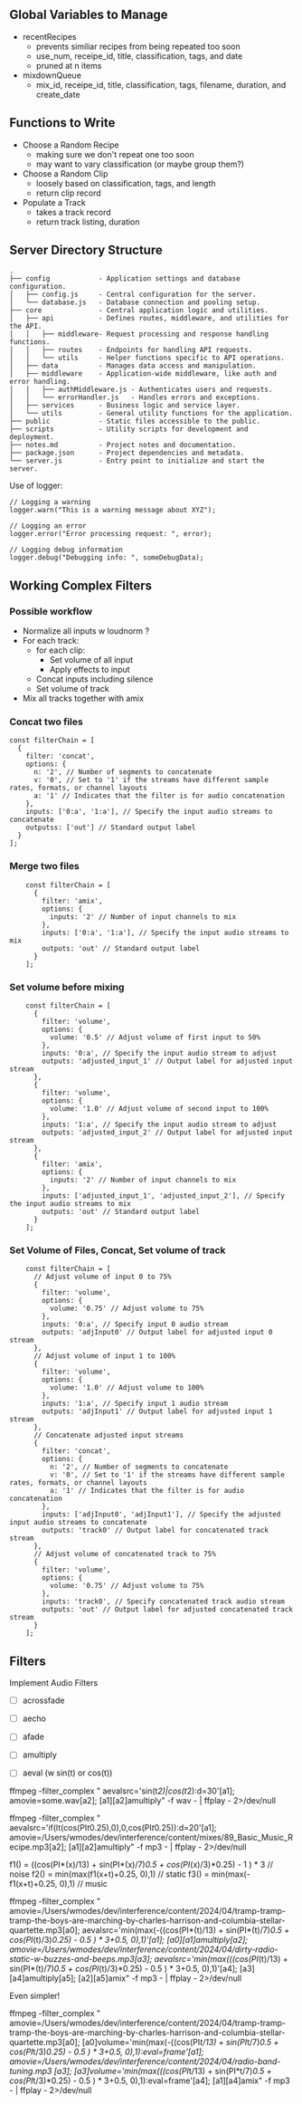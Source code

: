 

## Global Variables to Manage

* recentRecipes 
    - prevents similiar recipes from being repeated too soon
    - use_num, receipe_id, title, classification, tags, and date
    - pruned at n items
* mixdownQueue
    - mix_id, receipe_id, title, classification, tags, filename, duration, and create_date

## Functions to Write

* Choose a Random Recipe
    - making sure we don't repeat one too soon
    - may want to vary classification (or maybe group them?)
* Choose a Random Clip
    - loosely based on classification, tags, and length
    - return clip record
* Populate a Track
    - takes a track record
    - return track listing, duration



## Server Directory Structure

```
.
├── config            - Application settings and database configuration.
│   ├── config.js     - Central configuration for the server.
│   └── database.js   - Database connection and pooling setup.
├── core              - Central application logic and utilities.
│   ├── api           - Defines routes, middleware, and utilities for the API.
│   │   ├── middleware- Request processing and response handling functions.
│   │   ├── routes    - Endpoints for handling API requests.
│   │   └── utils     - Helper functions specific to API operations.
│   ├── data          - Manages data access and manipulation.
│   ├── middleware    - Application-wide middleware, like auth and error handling.
│   │   ├── authMiddleware.js - Authenticates users and requests.
│   │   └── errorHandler.js   - Handles errors and exceptions.
│   ├── services      - Business logic and service layer.
│   └── utils         - General utility functions for the application.
├── public            - Static files accessible to the public.
├── scripts           - Utility scripts for development and deployment.
├── notes.md          - Project notes and documentation.
├── package.json      - Project dependencies and metadata.
└── server.js         - Entry point to initialize and start the server.
```

Use of logger:

```
// Logging a warning
logger.warn("This is a warning message about XYZ");

// Logging an error
logger.error("Error processing request: ", error);

// Logging debug information
logger.debug("Debugging info: ", someDebugData);
```

## Working Complex Filters

### Possible workflow

- Normalize all inputs w loudnorm ?
- For each track:
    - for each clip:
        - Set volume of all input
        - Apply effects to input
    - Concat inputs including silence
    - Set volume of track
- Mix all tracks together with amix


### Concat two files

```
const filterChain = [
  {
    filter: 'concat',
    options: {
      n: '2', // Number of segments to concatenate
      v: '0', // Set to '1' if the streams have different sample rates, formats, or channel layouts
      a: '1' // Indicates that the filter is for audio concatenation
    },
    inputs: ['0:a', '1:a'], // Specify the input audio streams to concatenate
    outputss: ['out'] // Standard output label
  }
];
```

### Merge two files
```
    const filterChain = [
      {
        filter: 'amix',
        options: {
          inputs: '2' // Number of input channels to mix
        },
        inputs: ['0:a', '1:a'], // Specify the input audio streams to mix
        outputs: 'out' // Standard output label
      }
    ];
```

### Set volume before mixing

```
    const filterChain = [
      {
        filter: 'volume',
        options: {
          volume: '0.5' // Adjust volume of first input to 50%
        },
        inputs: '0:a', // Specify the input audio stream to adjust
        outputs: 'adjusted_input_1' // Output label for adjusted input stream
      },
      {
        filter: 'volume',
        options: {
          volume: '1.0' // Adjust volume of second input to 100%
        },
        inputs: '1:a', // Specify the input audio stream to adjust
        outputs: 'adjusted_input_2' // Output label for adjusted input stream
      },
      {
        filter: 'amix',
        options: {
          inputs: '2' // Number of input channels to mix
        },
        inputs: ['adjusted_input_1', 'adjusted_input_2'], // Specify the input audio streams to mix
        outputs: 'out' // Standard output label
      }
    ];
```

### Set Volume of Files, Concat, Set volume of track

```
    const filterChain = [
      // Adjust volume of input 0 to 75%
      {
        filter: 'volume',
        options: {
          volume: '0.75' // Adjust volume to 75%
        },
        inputs: '0:a', // Specify input 0 audio stream
        outputs: 'adjInput0' // Output label for adjusted input 0 stream
      },
      // Adjust volume of input 1 to 100%
      {
        filter: 'volume',
        options: {
          volume: '1.0' // Adjust volume to 100%
        },
        inputs: '1:a', // Specify input 1 audio stream
        outputs: 'adjInput1' // Output label for adjusted input 1 stream
      },
      // Concatenate adjusted input streams
      {
        filter: 'concat',
        options: {
          n: '2', // Number of segments to concatenate
          v: '0', // Set to '1' if the streams have different sample rates, formats, or channel layouts
          a: '1' // Indicates that the filter is for audio concatenation
        },
        inputs: ['adjInput0', 'adjInput1'], // Specify the adjusted input audio streams to concatenate
        outputs: 'track0' // Output label for concatenated track stream
      },
      // Adjust volume of concatenated track to 75%
      {
        filter: 'volume',
        options: {
          volume: '0.75' // Adjust volume to 75%
        },
        inputs: 'track0', // Specify concatenated track audio stream
        outputs: 'out' // Output label for adjusted concatenated track stream
      }
    ];
```


## Filters

Implement Audio Filters
- [ ] acrossfade
- [ ] aecho
- [ ] afade
- [ ] amultiply
- [ ] aeval (w sin(t) or cos(t))




ffmpeg -filter_complex "
aevalsrc='sin(t*2)|cos(t*2):d=30'[a1];
amovie=some.wav[a2];
[a1][a2]amultiply" -f wav - | ffplay - 2>/dev/null


ffmpeg -filter_complex "
aevalsrc='if(lt(cos(PI*t*0.25),0),0,cos(PI*t*0.25)):d=20'[a1];
amovie=/Users/wmodes/dev/interference/content/mixes/89_Basic_Music_Recipe.mp3[a2];
[a1][a2]amultiply" -f mp3 - | ffplay - 2>/dev/null



f1() = ((cos(PI*(x)/13)  + sin(PI*(x)/7)*0.5 + cos(PI*(x)/3)*0.25) - 1 ) * 3 // noise
f2() = min(max(f1(x+t)+0.25, 0),1) // static
f3() = min(max(-f1(x+t)+0.25, 0),1) // music


ffmpeg -filter_complex "
amovie=/Users/wmodes/dev/interference/content/2024/04/tramp-tramp-tramp-the-boys-are-marching-by-charles-harrison-and-columbia-stellar-quartette.mp3[a0];
aevalsrc='min(max(-((cos(PI*(t)/13)  + sin(PI*(t)/7)*0.5 + cos(PI*(t)/3)*0.25) - 0.5 ) * 3+0.5, 0),1)'[a1];
[a0][a1]amultiply[a2];
amovie=/Users/wmodes/dev/interference/content/2024/04/dirty-radio-static-w-buzzes-and-beeps.mp3[a3];
aevalsrc='min(max(((cos(PI*(t)/13)  + sin(PI*(t)/7)*0.5 + cos(PI*(t)/3)*0.25) - 0.5 ) * 3+0.5, 0),1)'[a4];
[a3][a4]amultiply[a5];
[a2][a5]amix" -f mp3 - | ffplay - 2>/dev/null

Even simpler!

ffmpeg -filter_complex "
amovie=/Users/wmodes/dev/interference/content/2024/04/tramp-tramp-tramp-the-boys-are-marching-by-charles-harrison-and-columbia-stellar-quartette.mp3[a0];
[a0]volume='min(max(-((cos(PI*t/13)  + sin(PI*t/7)*0.5 + cos(PI*t/3)*0.25) - 0.5 ) * 3+0.5, 0),1):eval=frame'[a1];
amovie=/Users/wmodes/dev/interference/content/2024/04/radio-band-tuning.mp3 [a3];
[a3]volume='min(max(((cos(PI*t/13)  + sin(PI*t/7)*0.5 + cos(PI*t/3)*0.25) - 0.5 ) * 3+0.5, 0),1):eval=frame'[a4];
[a1][a4]amix" -f mp3 - | ffplay - 2>/dev/null

